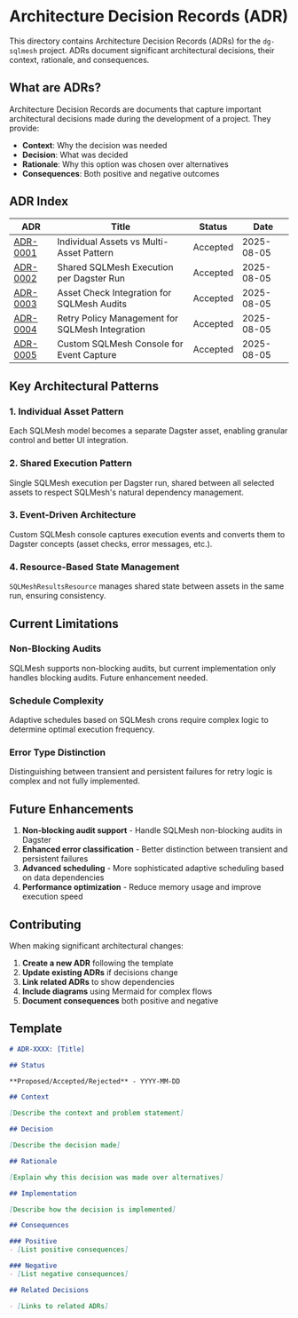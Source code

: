 # Architecture Decision Records (ADR)

This directory contains Architecture Decision Records (ADRs) for the `dg-sqlmesh` project. ADRs document significant architectural decisions, their context, rationale, and consequences.

## What are ADRs?

Architecture Decision Records are documents that capture important architectural decisions made during the development of a project. They provide:

- **Context**: Why the decision was needed
- **Decision**: What was decided
- **Rationale**: Why this option was chosen over alternatives
- **Consequences**: Both positive and negative outcomes

## ADR Index

| ADR | Title | Status | Date |
|-----|-------|--------|------|
| [ADR-0001](./0001-individual-assets-vs-multi-asset.md) | Individual Assets vs Multi-Asset Pattern | Accepted | 2025-08-05 |
| [ADR-0002](./0002-shared-sqlmesh-execution.md) | Shared SQLMesh Execution per Dagster Run | Accepted | 2025-08-05 |
| [ADR-0003](./0003-asset-check-integration.md) | Asset Check Integration for SQLMesh Audits | Accepted | 2025-08-05 |
| [ADR-0004](./0004-retry-policy-management.md) | Retry Policy Management for SQLMesh Integration | Accepted | 2025-08-05 |
| [ADR-0005](./0005-custom-sqlmesh-console.md) | Custom SQLMesh Console for Event Capture | Accepted | 2025-08-05 |

## Key Architectural Patterns

### 1. Individual Asset Pattern
Each SQLMesh model becomes a separate Dagster asset, enabling granular control and better UI integration.

### 2. Shared Execution Pattern
Single SQLMesh execution per Dagster run, shared between all selected assets to respect SQLMesh's natural dependency management.

### 3. Event-Driven Architecture
Custom SQLMesh console captures execution events and converts them to Dagster concepts (asset checks, error messages, etc.).

### 4. Resource-Based State Management
`SQLMeshResultsResource` manages shared state between assets in the same run, ensuring consistency.

## Current Limitations

### Non-Blocking Audits
SQLMesh supports non-blocking audits, but current implementation only handles blocking audits. Future enhancement needed.

### Schedule Complexity
Adaptive schedules based on SQLMesh crons require complex logic to determine optimal execution frequency.

### Error Type Distinction
Distinguishing between transient and persistent failures for retry logic is complex and not fully implemented.

## Future Enhancements

1. **Non-blocking audit support** - Handle SQLMesh non-blocking audits in Dagster
2. **Enhanced error classification** - Better distinction between transient and persistent failures
3. **Advanced scheduling** - More sophisticated adaptive scheduling based on data dependencies
4. **Performance optimization** - Reduce memory usage and improve execution speed

## Contributing

When making significant architectural changes:

1. **Create a new ADR** following the template
2. **Update existing ADRs** if decisions change
3. **Link related ADRs** to show dependencies
4. **Include diagrams** using Mermaid for complex flows
5. **Document consequences** both positive and negative

## Template

```markdown
# ADR-XXXX: [Title]

## Status

**Proposed/Accepted/Rejected** - YYYY-MM-DD

## Context

[Describe the context and problem statement]

## Decision

[Describe the decision made]

## Rationale

[Explain why this decision was made over alternatives]

## Implementation

[Describe how the decision is implemented]

## Consequences

### Positive
- [List positive consequences]

### Negative
- [List negative consequences]

## Related Decisions

- [Links to related ADRs]
``` 